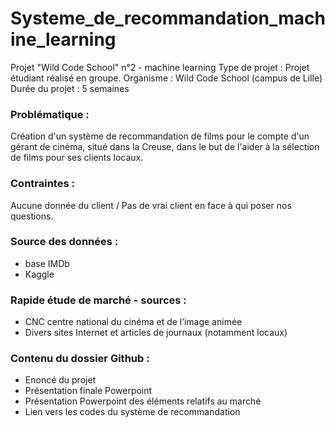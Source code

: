 # Systeme_de_recommandation_machine_learning

Projet "Wild Code School" n°2 - machine learning
Type de projet : Projet étudiant réalisé en groupe.
Organisme : Wild Code School (campus de Lille)
Durée du projet : 5 semaines

### Problématique :
Création d'un système de recommandation de films pour le compte d'un gérant de cinéma, situé dans la Creuse, dans le but de l'aider à la sélection de films pour ses clients locaux.

### Contraintes : 
Aucune donnée du client / Pas de vrai client en face à qui poser nos questions.

### Source des données : 
* base IMDb
* Kaggle

### Rapide étude de marché - sources :
* CNC  centre national du cinéma et de l’image animée
* Divers sites Internet et articles de journaux (notamment locaux)

### Contenu du dossier Github :
* Enoncé du projet
* Présentation finale Powerpoint
* Présentation Powerpoint des éléments relatifs au marché
* Lien vers les codes du système de recommandation

